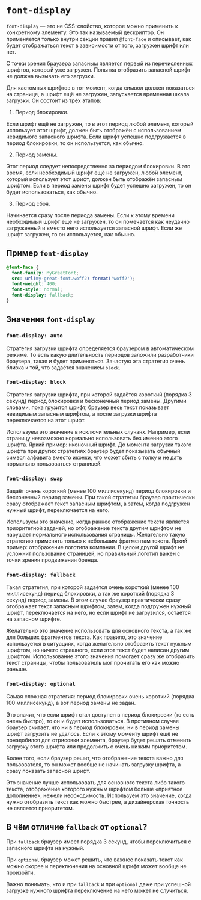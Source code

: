 # `font-display`

`font-display` — это не CSS-свойство, которое можно применить к конкретному элементу. Это так называемый дескриптор. Он применяется только внутри секции правил `@font-face` и описывает, как будет отображаться текст в зависимости от того, загружен шрифт или нет.

С точки зрения браузера запасным является первый из перечисленных шрифтов, который уже загружен. Попытка отобразить запасной шрифт не должна вызывать его загрузки.

Для кастомных шрифтов в тот момент, когда символ должен показаться на странице, а шрифт ещё не загружен, запускается временная шкала загрузки. Он состоит из трёх этапов:

1. Период блокировки.

Если шрифт ещё не загружен, то в этот период любой элемент, который использует этот шрифт, должен быть отображён с использованием невидимого запасного шрифта. Если шрифт успешно подгружается в период блокировки, то он используется, как обычно.

2. Период замены.

Этот период следует непосредственно за периодом блокировки. В это время, если необходимый шрифт ещё не загружен, любой элемент, который использует этот шрифт, должен быть отображён запасным шрифтом. Если в период замены шрифт будет успешно загружен, то он будет использоваться, как обычно.

3. Период сбоя.

Начинается сразу после периода замены. Если к этому времени необходимый шрифт ещё не загружен, то он помечается как неудачно загруженный и вместо него используется запасной шрифт. Если же шрифт загружен, то он используется, как обычно.

## Пример `font-display`

```css
@font-face {
  font-family: MyGreatFont;
  src: url(my-great-font.woff2) format('woff2');
  font-weight: 400;
  font-style: normal;
  font-display: fallback;
}
```

## Значения `font-display`

### `font-display: auto`

Стратегия загрузки шрифта определяется браузером в автоматическом режиме. То есть какую длительность периодов заложили разработчики браузера, такая и будет применяться. Зачастую эта стратегия очень близка к той, что задаётся значением `block`.

### `font-display: block`

Стратегия загрузки шрифта, при которой задаётся короткий (порядка 3 секунд) период блокировки и бесконечный период замены. Другими словами, пока грузится шрифт, браузер весь текст показывает невидимым запасным шрифтом, а после загрузки шрифта переключается на этот шрифт.

Используем это значение в исключительных случаях. Например, если страницу невозможно нормально использовать без именно этого шрифта. Яркий пример: иконочный шрифт. До момента загрузки такого шрифта при других стратегиях браузер будет показывать обычный символ алфавита вместо иконки, что может сбить с толку и не дать нормально пользоваться страницей.

### `font-display: swap`

Задаёт очень короткий (менее 100 миллисекунд) период блокировки и бесконечный период замены. При такой стратегии браузер практически сразу отображает текст запасным шрифтом, а затем, когда подгружен нужный шрифт, переключается на него.

Используем это значение, когда раннее отображение текста является приоритетной задачей, но отображение текста другим шрифтом не нарушает нормального использования страницы. Желательно такую стратегию применять только к небольшим фрагментам текста. Яркий пример: отображение логотипа компании. В целом другой шрифт не усложнит пользование страницей, но правильный логотип важен с точки зрения продвижения бренда.

### `font-display: fallback`

Такая стратегия, при которой задаётся очень короткий (менее 100 миллисекунд) период блокировки, а так же короткий (порядка 3 секунд) период замены. В этом случае браузер практически сразу отображает текст запасным шрифтом, затем, когда подгружен нужный шрифт, переключается на него, но если шрифт не загрузился, остаётся на запасном шрифте.

Желательно это значение использовать для основного текста, а так же для больших фрагментов текста. Как правило, это значение используется в ситуациях, когда желательно отобразить текст нужным шрифтом, но ничего страшного, если этот текст будет написан другим шрифтом. Использование этого значения помогает сразу же отобразить текст страницы, чтобы пользователь мог прочитать его как можно раньше.

### `font-display: optional`

Самая сложная стратегия: период блокировки очень короткий (порядка 100 миллисекунд), а вот период замены не задан.

Это значит, что если шрифт стал доступен в период блокировки (то есть очень быстро), то он и будет использоваться. В противном случае браузер считает, что ни в период блокировки, ни в период замены шрифт загрузить не удалось. Если к этому моменту шрифт ещё не понадобился для отрисовки элемента, браузер будет решать отменить загрузку этого шрифта или продолжить с очень низким приоритетом.

Более того, если браузер решит, что отображение текста важно для пользователя, то он может вообще не начинать загрузку шрифта, а сразу показать запасной шрифт.

Это значение лучше использовать для основного текста либо такого текста, отображение которого нужным шрифтом больше «приятное дополнение», нежели необходимость. Используем это значение, когда нужно отобразить текст как можно быстрее, а дизайнерская точность не является приоритетом.

## В чём отличие `fallback` от `optional`?

При `fallback` браузер имеет порядка 3 секунд, чтобы переключиться с запасного шрифта на нужный.

При `optional` браузер может решить, что важнее показать текст как можно скорее и переключения на основной шрифт может вообще не произойти.

Важно понимать, что и при `fallback` и при `optional` даже при успешной загрузке нужного шрифта переключение на него может не случиться.
